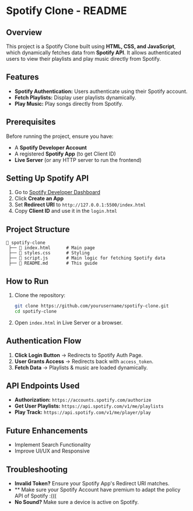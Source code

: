 # Spotify Clone - README

## Overview
This project is a Spotify Clone built using **HTML, CSS, and JavaScript**, which dynamically fetches data from **Spotify API**. It allows authenticated users to view their playlists and play music directly from Spotify.

## Features
- **Spotify Authentication:** Users authenticate using their Spotify account.
- **Fetch Playlists:** Display user playlists dynamically.
- **Play Music:** Play songs directly from Spotify.

## Prerequisites
Before running the project, ensure you have:
- A **Spotify Developer Account**
- A registered **Spotify App** (to get Client ID)
- **Live Server** (or any HTTP server to run the frontend)

## Setting Up Spotify API
1. Go to [Spotify Developer Dashboard](https://developer.spotify.com/dashboard/)
2. Click **Create an App**
3. Set **Redirect URI** to `http://127.0.0.1:5500/index.html`
4. Copy **Client ID** and use it in the `login.html`

## Project Structure
```
📂 spotify-clone
 ├── 📜 index.html      # Main page
 ├── 📜 styles.css      # Styling
 ├── 📜 script.js       # Main logic for fetching Spotify data
 ├── 📜 README.md       # This guide
```

## How to Run
1. Clone the repository:
   ```sh
   git clone https://github.com/yourusername/spotify-clone.git
   cd spotify-clone
   ```
2. Open `index.html` in Live Server or a browser.

## Authentication Flow
1. **Click Login Button** → Redirects to Spotify Auth Page.
2. **User Grants Access** → Redirects back with `access_token`.
3. **Fetch Data** → Playlists & music are loaded dynamically.

## API Endpoints Used
- **Authorization:** `https://accounts.spotify.com/authorize`
- **Get User Playlists:** `https://api.spotify.com/v1/me/playlists`
- **Play Track:** `https://api.spotify.com/v1/me/player/play`

## Future Enhancements
- Implement Search Functionality
- Improve UI/UX and Responsive

## Troubleshooting
- **Invalid Token?** Ensure your Spotify App's Redirect URI matches.
- ** Make sure your Spotify Account have premium to adapt the policy API of Spotify :(((
- **No Sound?** Make sure a device is active on Spotify.


